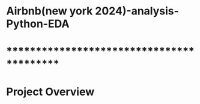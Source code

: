 # Airbnb(new york 2024)-analysis-Python-EDA
# *****************************************

# Project Overview
